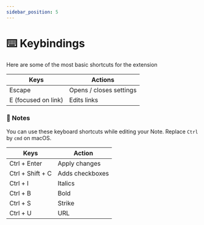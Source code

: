 ```yaml
---
sidebar_position: 5
---
```


# ⌨️ Keybindings

Here are some of the most basic shortcuts for the extension

| Keys                | Actions                 |
| ------------------- | ----------------------- |
| Escape              | Opens / closes settings |
| E (focused on link) | Edits links             |

### 📄 Notes

You can use these keyboard shortcuts while editing your Note. Replace `Ctrl` by `cmd` on macOS.

| Keys             | Action          |
| ---------------- | --------------- |
| Ctrl + Enter     | Apply changes   |
| Ctrl + Shift + C | Adds checkboxes |
| Ctrl + I         | Italics         |
| Ctrl + B         | Bold            |
| Ctrl + S         | Strike          |
| Ctrl + U         | URL             |
